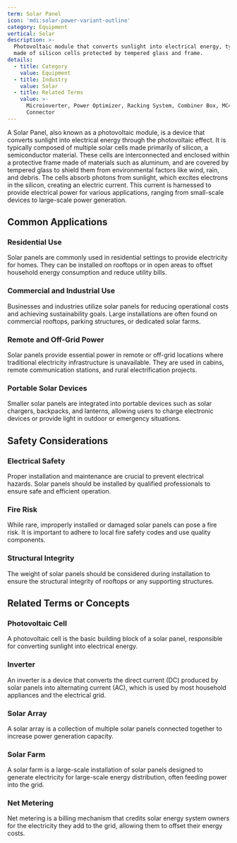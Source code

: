 ```yaml
---
term: Solar Panel
icon: 'mdi:solar-power-variant-outline'
category: Equipment
vertical: Solar
description: >-
  Photovoltaic module that converts sunlight into electrical energy, typically
  made of silicon cells protected by tempered glass and frame.
details:
  - title: Category
    value: Equipment
  - title: Industry
    value: Solar
  - title: Related Terms
    value: >-
      Microinverter, Power Optimizer, Racking System, Combiner Box, MC4
      Connector
---
```

A Solar Panel, also known as a photovoltaic module, is a device that converts sunlight into electrical energy through the photovoltaic effect. It is typically composed of multiple solar cells made primarily of silicon, a semiconductor material. These cells are interconnected and enclosed within a protective frame made of materials such as aluminum, and are covered by tempered glass to shield them from environmental factors like wind, rain, and debris. The cells absorb photons from sunlight, which excites electrons in the silicon, creating an electric current. This current is harnessed to provide electrical power for various applications, ranging from small-scale devices to large-scale power generation.

## Common Applications

### Residential Use
Solar panels are commonly used in residential settings to provide electricity for homes. They can be installed on rooftops or in open areas to offset household energy consumption and reduce utility bills.

### Commercial and Industrial Use
Businesses and industries utilize solar panels for reducing operational costs and achieving sustainability goals. Large installations are often found on commercial rooftops, parking structures, or dedicated solar farms.

### Remote and Off-Grid Power
Solar panels provide essential power in remote or off-grid locations where traditional electricity infrastructure is unavailable. They are used in cabins, remote communication stations, and rural electrification projects.

### Portable Solar Devices
Smaller solar panels are integrated into portable devices such as solar chargers, backpacks, and lanterns, allowing users to charge electronic devices or provide light in outdoor or emergency situations.

## Safety Considerations

### Electrical Safety
Proper installation and maintenance are crucial to prevent electrical hazards. Solar panels should be installed by qualified professionals to ensure safe and efficient operation.

### Fire Risk
While rare, improperly installed or damaged solar panels can pose a fire risk. It is important to adhere to local fire safety codes and use quality components.

### Structural Integrity
The weight of solar panels should be considered during installation to ensure the structural integrity of rooftops or any supporting structures.

## Related Terms or Concepts

### Photovoltaic Cell
A photovoltaic cell is the basic building block of a solar panel, responsible for converting sunlight into electrical energy.

### Inverter
An inverter is a device that converts the direct current (DC) produced by solar panels into alternating current (AC), which is used by most household appliances and the electrical grid.

### Solar Array
A solar array is a collection of multiple solar panels connected together to increase power generation capacity.

### Solar Farm
A solar farm is a large-scale installation of solar panels designed to generate electricity for large-scale energy distribution, often feeding power into the grid.

### Net Metering
Net metering is a billing mechanism that credits solar energy system owners for the electricity they add to the grid, allowing them to offset their energy costs.
